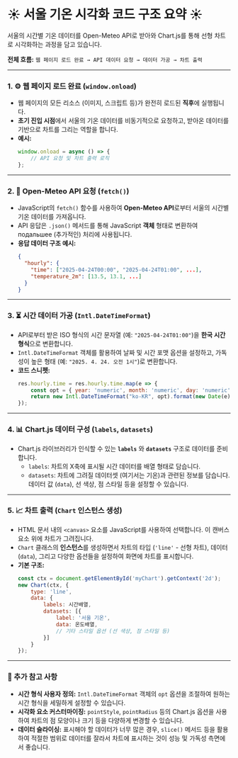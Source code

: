 # ☀️ 서울 기온 시각화 코드 구조 요약 ☀️

서울의 시간별 기온 데이터를 Open-Meteo API로 받아와 Chart.js를 통해 선형 차트로 시각화하는 과정을 담고 있습니다.

**전체 흐름:** `웹 페이지 로드 완료 → API 데이터 요청 → 데이터 가공 → 차트 출력`

---

### 1. ⚙️ 웹 페이지 로드 완료 (`window.onload`)

* 웹 페이지의 모든 리소스 (이미지, 스크립트 등)가 완전히 로드된 **직후**에 실행됩니다.
* **초기 진입 시점**에서 서울의 기온 데이터를 비동기적으로 요청하고, 받아온 데이터를 기반으로 차트를 그리는 역할을 합니다.
* **예시:**
    ```javascript
    window.onload = async () => {
        // API 요청 및 차트 출력 로직
    };
    ```

---

### 2. 📡 Open-Meteo API 요청 (`fetch()`)

* JavaScript의 `fetch()` 함수를 사용하여 **Open-Meteo API**로부터 서울의 시간별 기온 데이터를 가져옵니다.
* API 응답은 `.json()` 메서드를 통해 JavaScript **객체** 형태로 변환하여 подальшее (추가적인) 처리에 사용됩니다.
* **응답 데이터 구조 예시:**
    ```json
    {
      "hourly": {
        "time": ["2025-04-24T00:00", "2025-04-24T01:00", ...],
        "temperature_2m": [13.5, 13.1, ...]
      }
    }
    ```

---

### 3. ⏳ 시간 데이터 가공 (`Intl.DateTimeFormat`)

* API로부터 받은 ISO 형식의 시간 문자열 (예: `"2025-04-24T01:00"`)을 **한국 시간 형식**으로 변환합니다.
* `Intl.DateTimeFormat` 객체를 활용하여 날짜 및 시간 포맷 옵션을 설정하고, 가독성이 높은 형태 (예: `"2025. 4. 24. 오전 1시"`)로 변환합니다.
* **코드 스니펫:**
    ```javascript
    res.hourly.time = res.hourly.time.map(e => {
        const opt = { year: 'numeric', month: 'numeric', day: 'numeric', hour: 'numeric', minute: 'numeric', hour12: true };
        return new Intl.DateTimeFormat("ko-KR", opt).format(new Date(e));
    });
    ```

---

### 4. 📊 Chart.js 데이터 구성 (`labels`, `datasets`)

* Chart.js 라이브러리가 인식할 수 있는 **`labels`** 와 **`datasets`** 구조로 데이터를 준비합니다.
    * `labels`: 차트의 X축에 표시될 시간 데이터를 배열 형태로 담습니다.
    * `datasets`: 차트에 그려질 데이터셋 (여기서는 기온)과 관련된 정보를 담습니다. 데이터 값 (`data`), 선 색상, 점 스타일 등을 설정할 수 있습니다.

---

### 5. 📈 차트 출력 (`Chart` 인스턴스 생성)

* HTML 문서 내의 `<canvas>` 요소를 JavaScript를 사용하여 선택합니다. 이 캔버스 요소 위에 차트가 그려집니다.
* `Chart` 클래스의 **인스턴스**를 생성하면서 차트의 타입 (`'line'` - 선형 차트), 데이터 (`data`), 그리고 다양한 옵션들을 설정하여 화면에 차트를 표시합니다.
* **기본 구조:**
    ```javascript
    const ctx = document.getElementById('myChart').getContext('2d');
    new Chart(ctx, {
        type: 'line',
        data: {
            labels: 시간배열,
            datasets: [{
                label: '서울 기온',
                data: 온도배열,
                // 기타 스타일 옵션 (선 색상, 점 스타일 등)
            }]
        }
    });
    ```

---

### 📌 추가 참고 사항

* **시간 형식 사용자 정의:** `Intl.DateTimeFormat` 객체의 `opt` 옵션을 조절하여 원하는 시간 형식을 세밀하게 설정할 수 있습니다.
* **시각화 요소 커스터마이징:** `pointStyle`, `pointRadius` 등의 Chart.js 옵션을 사용하여 차트의 점 모양이나 크기 등을 다양하게 변경할 수 있습니다.
* **데이터 슬라이싱:** 표시해야 할 데이터가 너무 많은 경우, `slice()` 메서드 등을 활용하여 적절한 범위로 데이터를 잘라서 차트에 표시하는 것이 성능 및 가독성 측면에서 좋습니다.

